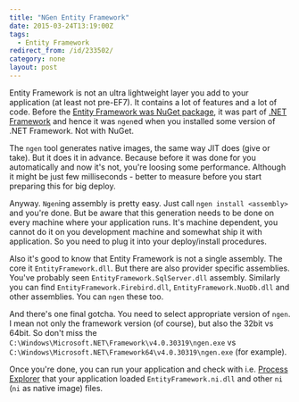 ```yaml
---
title: "NGen Entity Framework"
date: 2015-03-24T13:19:00Z
tags:
  - Entity Framework
redirect_from: /id/233502/
category: none
layout: post
---
```

Entity Framework is not an ultra lightweight layer you add to your application (at least not pre-EF7). It contains a lot of features and a lot of code. Before the [Entity Framework was NuGet package][1], it was part of [.NET Framework][2] and hence it was `ngen`ed when you installed some version of .NET Framework. Not with NuGet.

<!-- excerpt -->

The `ngen` tool generates native images, the same way JIT does (give or take). But it does it in advance. Because before it was done for you automatically and now it's not, you're loosing some performance. Although it might be just few milliseconds - better to measure before you start preparing this for big deploy.

Anyway. `Ngen`ing assembly is pretty easy. Just call `ngen install <assembly>` and you're done. But be aware that this generation needs to be done on every machine where your application runs. It's machine dependent, you cannot do it on you development machine and somewhat ship it with application. So you need to plug it into your deploy/install procedures.

Also it's good to know that Entity Framework is not a single assembly. The core it `EntityFramework.dll`. But there are also provider specific assemblies. You've probably seen `EntityFramework.SqlServer.dll` assembly. Similarly you can find `EntityFramework.Firebird.dll`, `EntityFramework.NuoDb.dll` and other assemblies. You can `ngen` these too.

And there's one final gotcha. You need to select appropriate version of `ngen`. I mean not only the framework version (of course), but also the 32bit vs 64bit. So don't miss the `C:\Windows\Microsoft.NET\Framework\v4.0.30319\ngen.exe` vs `C:\Windows\Microsoft.NET\Framework64\v4.0.30319\ngen.exe` (for example).

Once you're done, you can run your application and check with i.e. [Process Explorer][3] that your application loaded `EntityFramework.ni.dll` and other `ni` (`ni` as native image) files.

[1]: https://www.nuget.org/packages/EntityFramework
[2]: http://www.microsoft.com/net
[3]: https://technet.microsoft.com/en-us/sysinternals/bb896653.aspx
